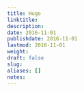 ```yaml
---
title: Hugo
linktitle:
description:
date: 2016-11-01
publishdate: 2016-11-01
lastmod: 2016-11-01
weight:
draft: false
slug:
aliases: []
notes:
---
```


